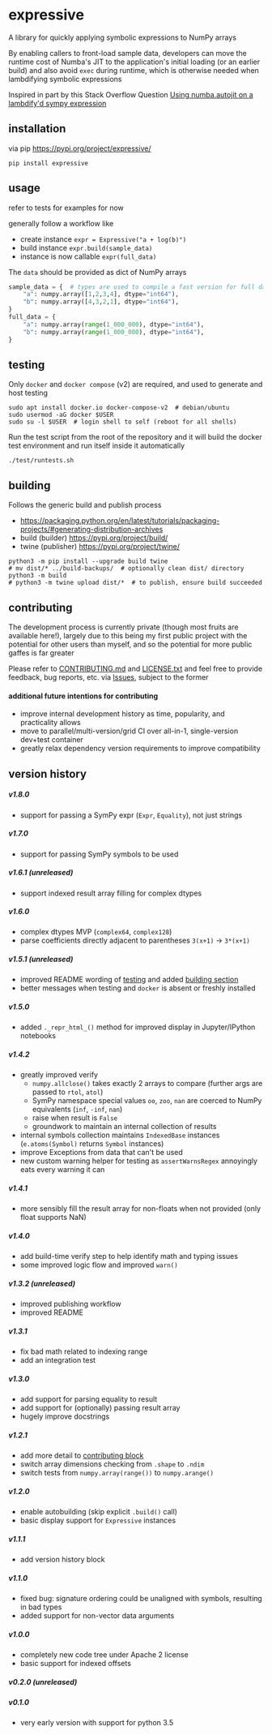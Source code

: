 # expressive

A library for quickly applying symbolic expressions to NumPy arrays

By enabling callers to front-load sample data, developers can move the runtime cost of Numba's JIT to the application's initial loading (or an earlier build) and also avoid `exec` during runtime, which is otherwise needed when lambdifying symbolic expressions

Inspired in part by this Stack Overflow Question [Using numba.autojit on a lambdify'd sympy expression](https://stackoverflow.com/questions/22793601/using-numba-autojit-on-a-lambdifyd-sympy-expression)

## installation

via pip https://pypi.org/project/expressive/

```shell
pip install expressive
```

## usage

refer to tests for examples for now

generally follow a workflow like
* create instance `expr = Expressive("a + log(b)")`
* build instance `expr.build(sample_data)`
* instance is now callable `expr(full_data)`

The `data` should be provided as dict of NumPy arrays

```python
sample_data = {  # types are used to compile a fast version for full data
    "a": numpy.array([1,2,3,4], dtype="int64"),
    "b": numpy.array([4,3,2,1], dtype="int64"),
}
full_data = {
    "a": numpy.array(range(1_000_000), dtype="int64"),
    "b": numpy.array(range(1_000_000), dtype="int64"),
}
```

## testing

Only `docker` and `docker compose` (v2) are required, and used to generate and host testing

```shell
sudo apt install docker.io docker-compose-v2  # debian/ubuntu
sudo usermod -aG docker $USER
sudo su -l $USER  # login shell to self (reboot for all shells)
```

Run the test script from the root of the repository and it will build the docker test environment and run itself inside it automatically

```shell
./test/runtests.sh
```

## building

Follows the generic build and publish process
* https://packaging.python.org/en/latest/tutorials/packaging-projects/#generating-distribution-archives
* build (builder) https://pypi.org/project/build/
* twine (publisher) https://pypi.org/project/twine/

```shell
python3 -m pip install --upgrade build twine
# mv dist/* ../build-backups/  # optionally clean dist/ directory
python3 -m build
# python3 -m twine upload dist/*  # to publish, ensure build succeeded
```

## contributing

The development process is currently private (though most fruits are available here!), largely due to this being my first public project with the potential for other users than myself, and so the potential for more public gaffes is far greater

Please refer to [CONTRIBUTING.md](https://gitlab.com/expressive-py/expressive/-/blob/main/CONTRIBUTING.md) and [LICENSE.txt](https://gitlab.com/expressive-py/expressive/-/blob/main/LICENSE.txt) and feel free to provide feedback, bug reports, etc. via [Issues](https://gitlab.com/expressive-py/expressive/-/issues), subject to the former

#### additional future intentions for contributing
* improve internal development history as time, popularity, and practicality allows
* move to parallel/multi-version/grid CI over all-in-1, single-version dev+test container
* greatly relax dependency version requirements to improve compatibility

## version history

##### v1.8.0
* support for passing a SymPy expr (`Expr`, `Equality`), not just strings

##### v1.7.0
* support for passing SymPy symbols to be used

##### v1.6.1 (unreleased)
* support indexed result array filling for complex dtypes

##### v1.6.0
* complex dtypes MVP (`complex64`, `complex128`)
* parse coefficients directly adjacent to parentheses `3(x+1)` -> `3*(x+1)`

##### v1.5.1 (unreleased)
* improved README wording of [testing](#testing) and added [building section](#building)
* better messages when testing and `docker` is absent or freshly installed

##### v1.5.0
* added `._repr_html_()` method for improved display in Jupyter/IPython notebooks

##### v1.4.2
* greatly improved verify
  * `numpy.allclose()` takes exactly 2 arrays to compare (further args are passed to `rtol`, `atol`)
  * SymPy namespace special values `oo`, `zoo`, `nan` are coerced to NumPy equivalents (`inf`, `-inf`, `nan`)
  * raise when result is `False`
  * groundwork to maintain an internal collection of results
* internal symbols collection maintains `IndexedBase` instances (`e.atoms(Symbol)` returns `Symbol` instances)
* improve Exceptions from data that can't be used
* new custom warning helper for testing as `assertWarnsRegex` annoyingly eats every warning it can

##### v1.4.1
* more sensibly fill the result array for non-floats when not provided (only float supports NaN)

##### v1.4.0
* add build-time verify step to help identify math and typing issues
* some improved logic flow and improved `warn()`

##### v1.3.2 (unreleased)
* improved publishing workflow
* improved README

##### v1.3.1
* fix bad math related to indexing range
* add an integration test

##### v1.3.0
* add support for parsing equality to result
* add support for (optionally) passing result array
* hugely improve docstrings

##### v1.2.1
* add more detail to [contributing block](#contributing)
* switch array dimensions checking from `.shape` to `.ndim`
* switch tests from `numpy.array(range())` to `numpy.arange()`

##### v1.2.0
* enable autobuilding (skip explicit `.build()` call)
* basic display support for `Expressive` instances

##### v1.1.1
* add version history block

##### v1.1.0
* fixed bug: signature ordering could be unaligned with symbols, resulting in bad types
* added support for non-vector data arguments

##### v1.0.0

* completely new code tree under Apache 2 license
* basic support for indexed offsets

##### v0.2.0 (unreleased)

##### v0.1.0
* very early version with support for python 3.5
